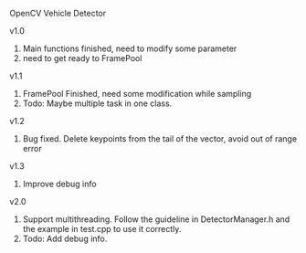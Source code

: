 OpenCV Vehicle Detector

v1.0
  1. Main functions finished, need to modify some parameter
  2. need to get ready to FramePool

v1.1
  1. FramePool Finished, need some modification while sampling
  2. Todo: Maybe multiple task in one class.

v1.2
  1. Bug fixed. Delete keypoints from the tail of the vector, avoid out of range error

v1.3
  1. Improve debug info

v2.0
  1. Support multithreading. Follow the guideline in DetectorManager.h
     and the example in test.cpp to use it correctly.
  2. Todo: Add debug info.
